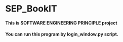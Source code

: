 # SEP_BookIT
<h4>This is SOFTWARE ENGINEERING PRINCIPLE project</h4>
<h4>You can run this program by login_window.py script.</h4>
